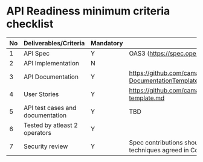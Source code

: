 # API Readiness minimum criteria checklist
| No | Deliverables/Criteria      | Mandatory | Reference template                          |
|----|--------------     |-----------|--------------------                         |
|  1 |API Spec          | Y         | OAS3  (https://spec.openapis.org/oas/v3.0.3)|
|  2 |API Implementation |   N        |                                             |
| 3   |API Documentation  |   Y        |https://github.com/camaraproject/Commonalities/blob/main/documentation/API-DocumentationTemplate.md                                             |
|4   |User Stories  |   Y        |	https://github.com/camaraproject/WorkingGroups/blob/main/Commonalities/documentation/Userstory-template.md                                            |
| 5   |API test cases and documentation  |   Y        |      TBD                                       |
| 6   |Tested by atleast 2 operators  |   Y        |                                             |
| 7   |Security review  |   Y        |  Spec contributions should include a security scheme section that complies with the AuthN&AuthZ techniques agreed in Commonalities.                                   |

